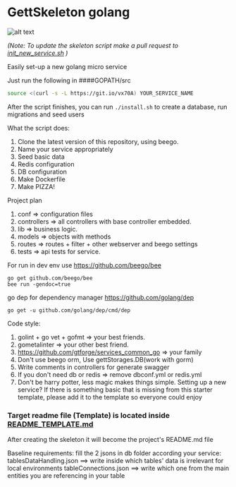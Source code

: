 # GettSkeleton golang
![alt text](https://cdn-images-2.medium.com/max/1200/1*AemYIFm92tl5RW9nBzNSAw.jpeg "")

_(Note: To update the skeleton script make a pull request to [init_new_service.sh](https://github.com/gtforge/gett-skeleton-go/blob/master/init_new_service.sh) )_

Easily set-up a new golang micro service

Just run the following in 
####GOPATH/src
```bash
source <(curl -s -L https://git.io/vx70A) YOUR_SERVICE_NAME
```

After the script finishes, you can run `./install.sh` to create a database, run migrations and seed users

What the script does:
   1. Clone the latest version of this repository, using beego.
   2. Name your service appropriately
   3. Seed basic data
   4. Redis configuration
   5. DB configuration
   6. Make Dockerfile
   7. Make PIZZA!
  
Project plan
   1. conf => configuration files
   2. controllers => all controllers with base controller embedded.
   3. lib => business logic.
   4. models => objects with methods
   5. routes => routes + filter + other webserver and beego settings
   6. tests => api tests for service.

For run in dev env use https://github.com/beego/bee

```
go get github.com/beego/bee
bee run -gendoc=true
```


go dep for dependency manager https://github.com/golang/dep
```
go get -u github.com/golang/dep/cmd/dep
```

Code style:
   1. golint + go vet + gofmt => your best friends.
   2. gometalinter => your other best friend.
   3. https://github.com/gtforge/services_common_go => your family 
   4. Don't use beego orm, Use gettStorages.DB(work with gorm)
   5. Write comments in controllers for generate swagger
   6. If you don't need db or redis => remove dbconf.yml or redis.yml
   7. Don't be harry potter, less magic makes things simple.
Setting up a new service?
If there is something basic that is missing from this starter template, please add it to the template so everyone could enjoy

### Target readme file (Template) is located inside [README_TEMPLATE.md](README_TEMPLATE.md)  
After creating the skeleton it will become the project's README.md file

Baseline requirements: 
   fill the 2 jsons in db folder according your service:
   tablesDataHandling.json ==> write inside which tables' data is irrelevant for local environments
   tableConnections.json ==> write which one from the main entities you are referencing in your table

